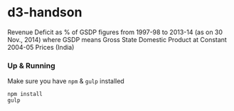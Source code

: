 # d3-handson

Revenue Deficit as % of GSDP figures from 1997-98 to 2013-14 (as on 30 Nov., 2014) where GSDP means Gross State Domestic Product at Constant 2004-05 Prices (India)

### Up & Running
Make sure you have ```npm``` & ```gulp``` installed

```
npm install
gulp
```

